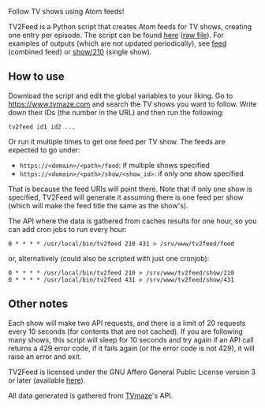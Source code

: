 <!-- title: TV2Feed -->
<!-- description: TV2Feed: Follow TV shows using Atom feeds! -->

Follow TV shows using Atom feeds!

TV2Feed is a Python script that creates Atom feeds for TV shows, creating one
entry per episode. The script can be found [here][script] ([raw file][raw]). For
examples of outputs (which are not updated periodically), see [feed][] (combined
feed) or [show/210][showfeed] (single show).

## How to use

Download the script and edit the global variables to your liking. Go to
<https://www.tvmaze.com> and search the TV shows you want to follow. Write down
their IDs (the number in the URL) and then run the following:

```
tv2feed id1 id2 ...
```

Or run it multiple times to get one feed per TV show. The feeds are expected to
go under:

- `https://<domain>/<path>/feed`: if multiple shows specified
- `https://<domain>/<path>/show/<show_id>`: if only one show specified

That is because the feed URIs will point there. Note that if only one show is
specified, TV2Feed will generate it assuming there is one feed per show (which
will make the feed title the same as the show's).

The API where the data is gathered from caches results for one hour, so you
can add cron jobs to run every hour:

```
0 * * * * /usr/local/bin/tv2feed 210 431 > /srv/www/tv2feed/feed
```

or, alternatively (could also be scripted with just one cronjob):

```
0 * * * * /usr/local/bin/tv2feed 210 > /srv/www/tv2feed/show/210
0 * * * * /usr/local/bin/tv2feed 431 > /srv/www/tv2feed/show/431
```

## Other notes

Each show will make two API requests, and there is a limit of 20 requests every
10 seconds (for contents that are not cached). If you are following many shows,
this script will sleep for 10 seconds and try again if an API call returns a 429
error code, if it fails again (or the error code is not 429), it will raise an
error and exit.

TV2Feed is licensed under the GNU Affero General Public License version 3 or
later (available [here][agpl]).

All data generated is gathered from [TVmaze][]'s API.


[script]: <https://git.oscarbenedito.com/osf/file/tv2feed.py.html>
[raw]: <https://git.oscarbenedito.com/osf/raw/tv2feed.py>
[feed]: </projects/tv2feed/feed>
[showfeed]: </projects/tv2feed/show/210>
[agpl]: <https://www.gnu.org/licenses/agpl-3.0.html> "GNU Affero General Public License - GNU Project"
[TVmaze]: <https://www.tvmaze.com>
